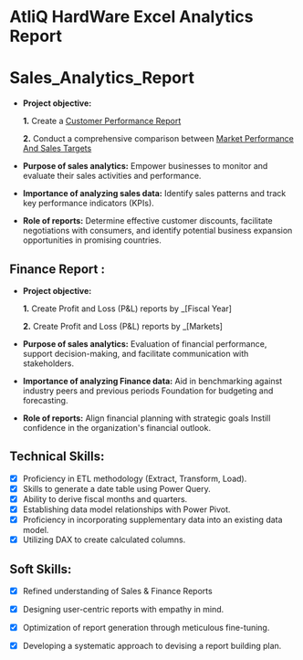 # AtliQ HardWare Excel Analytics Report
# Sales_Analytics_Report

- **Project objective:** 

  **1.** Create a [Customer Performance Report](https://github.com/PushpanjaliPrasad13/Sales_Analytics_Report/blob/main/Customer%20Performance%20Report.pdf)

  **2.** Conduct a comprehensive comparison between [Market Performance And Sales Targets](https://github.com/PushpanjaliPrasad13/Sales_Analytics_Report/blob/main/Market%20Performance%20vs%20Target%20Report.pdf)

 - **Purpose of sales analytics:** Empower businesses to monitor and evaluate their sales activities and performance.

 - **Importance of analyzing sales data:** Identify sales patterns and track key performance indicators (KPIs).

 - **Role of reports:** Determine effective customer discounts, facilitate negotiations with consumers, and identify potential business expansion opportunities in promising countries.

  ## Finance Report :

- **Project objective:** 

    **1.** Create Profit and Loss (P&L) reports by _[Fiscal Year] 

   **2.** Create Profit and Loss (P&L) reports by _[Markets]

- **Purpose of sales analytics:** Evaluation of financial performance, support decision-making, and facilitate communication with stakeholders.

- **Importance of analyzing Finance data:** Aid in benchmarking against industry peers and previous periods Foundation for budgeting and forecasting.

- **Role of reports:** Align financial planning with strategic goals Instill confidence in the organization's financial outlook.


## Technical Skills:
- [x]	Proficiency in ETL methodology (Extract, Transform, Load).
- [x]	Skills to generate a date table using Power Query.
- [x]	Ability to derive fiscal months and quarters.
- [x]	Establishing data model relationships with Power Pivot.
- [x]	Proficiency in incorporating supplementary data into an existing data model.
- [x]	Utilizing DAX to create calculated columns.

## Soft Skills:
- [x]	Refined understanding of Sales & Finance Reports
- [x]	Designing user-centric reports with empathy in mind.
- [x]	Optimization of report generation through meticulous fine-tuning.
- [x]	Developing a systematic approach to devising a report building plan.

